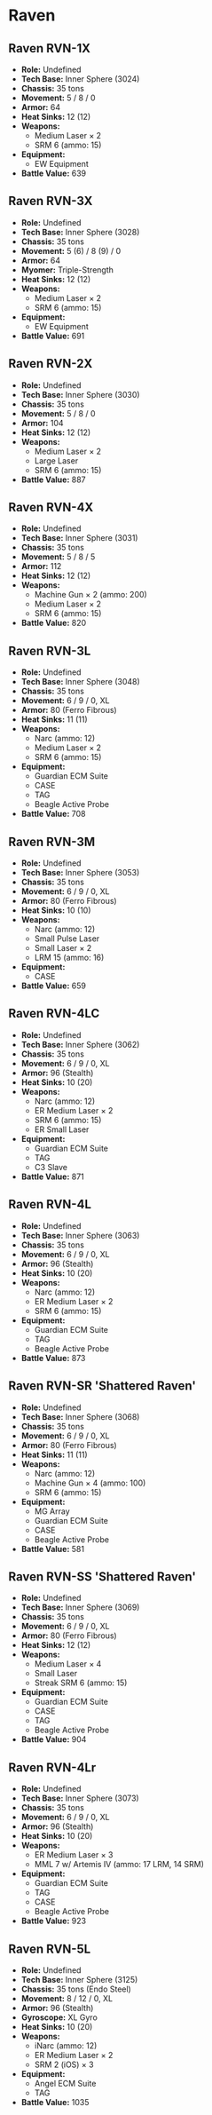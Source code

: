 # Raven
## Raven RVN-1X
- **Role:** Undefined
- **Tech Base:** Inner Sphere (3024)
- **Chassis:** 35 tons
- **Movement:** 5 / 8 / 0
- **Armor:** 64
- **Heat Sinks:** 12 (12)
- **Weapons:**
  - Medium Laser × 2
  - SRM 6 (ammo: 15)
- **Equipment:**
  - EW Equipment
- **Battle Value:** 639

## Raven RVN-3X
- **Role:** Undefined
- **Tech Base:** Inner Sphere (3028)
- **Chassis:** 35 tons
- **Movement:** 5 (6) / 8 (9) / 0
- **Armor:** 64
- **Myomer:** Triple-Strength
- **Heat Sinks:** 12 (12)
- **Weapons:**
  - Medium Laser × 2
  - SRM 6 (ammo: 15)
- **Equipment:**
  - EW Equipment
- **Battle Value:** 691

## Raven RVN-2X
- **Role:** Undefined
- **Tech Base:** Inner Sphere (3030)
- **Chassis:** 35 tons
- **Movement:** 5 / 8 / 0
- **Armor:** 104
- **Heat Sinks:** 12 (12)
- **Weapons:**
  - Medium Laser × 2
  - Large Laser
  - SRM 6 (ammo: 15)
- **Battle Value:** 887

## Raven RVN-4X
- **Role:** Undefined
- **Tech Base:** Inner Sphere (3031)
- **Chassis:** 35 tons
- **Movement:** 5 / 8 / 5
- **Armor:** 112
- **Heat Sinks:** 12 (12)
- **Weapons:**
  - Machine Gun × 2 (ammo: 200)
  - Medium Laser × 2
  - SRM 6 (ammo: 15)
- **Battle Value:** 820

## Raven RVN-3L
- **Role:** Undefined
- **Tech Base:** Inner Sphere (3048)
- **Chassis:** 35 tons
- **Movement:** 6 / 9 / 0, XL
- **Armor:** 80 (Ferro Fibrous)
- **Heat Sinks:** 11 (11)
- **Weapons:**
  - Narc (ammo: 12)
  - Medium Laser × 2
  - SRM 6 (ammo: 15)
- **Equipment:**
  - Guardian ECM Suite
  - CASE
  - TAG
  - Beagle Active Probe
- **Battle Value:** 708

## Raven RVN-3M
- **Role:** Undefined
- **Tech Base:** Inner Sphere (3053)
- **Chassis:** 35 tons
- **Movement:** 6 / 9 / 0, XL
- **Armor:** 80 (Ferro Fibrous)
- **Heat Sinks:** 10 (10)
- **Weapons:**
  - Narc (ammo: 12)
  - Small Pulse Laser
  - Small Laser × 2
  - LRM 15 (ammo: 16)
- **Equipment:**
  - CASE
- **Battle Value:** 659

## Raven RVN-4LC
- **Role:** Undefined
- **Tech Base:** Inner Sphere (3062)
- **Chassis:** 35 tons
- **Movement:** 6 / 9 / 0, XL
- **Armor:** 96 (Stealth)
- **Heat Sinks:** 10 (20)
- **Weapons:**
  - Narc (ammo: 12)
  - ER Medium Laser × 2
  - SRM 6 (ammo: 15)
  - ER Small Laser
- **Equipment:**
  - Guardian ECM Suite
  - TAG
  - C3 Slave
- **Battle Value:** 871

## Raven RVN-4L
- **Role:** Undefined
- **Tech Base:** Inner Sphere (3063)
- **Chassis:** 35 tons
- **Movement:** 6 / 9 / 0, XL
- **Armor:** 96 (Stealth)
- **Heat Sinks:** 10 (20)
- **Weapons:**
  - Narc (ammo: 12)
  - ER Medium Laser × 2
  - SRM 6 (ammo: 15)
- **Equipment:**
  - Guardian ECM Suite
  - TAG
  - Beagle Active Probe
- **Battle Value:** 873

## Raven RVN-SR 'Shattered Raven'
- **Role:** Undefined
- **Tech Base:** Inner Sphere (3068)
- **Chassis:** 35 tons
- **Movement:** 6 / 9 / 0, XL
- **Armor:** 80 (Ferro Fibrous)
- **Heat Sinks:** 11 (11)
- **Weapons:**
  - Narc (ammo: 12)
  - Machine Gun × 4 (ammo: 100)
  - SRM 6 (ammo: 15)
- **Equipment:**
  - MG Array
  - Guardian ECM Suite
  - CASE
  - Beagle Active Probe
- **Battle Value:** 581

## Raven RVN-SS 'Shattered Raven'
- **Role:** Undefined
- **Tech Base:** Inner Sphere (3069)
- **Chassis:** 35 tons
- **Movement:** 6 / 9 / 0, XL
- **Armor:** 80 (Ferro Fibrous)
- **Heat Sinks:** 12 (12)
- **Weapons:**
  - Medium Laser × 4
  - Small Laser
  - Streak SRM 6 (ammo: 15)
- **Equipment:**
  - Guardian ECM Suite
  - CASE
  - TAG
  - Beagle Active Probe
- **Battle Value:** 904

## Raven RVN-4Lr
- **Role:** Undefined
- **Tech Base:** Inner Sphere (3073)
- **Chassis:** 35 tons
- **Movement:** 6 / 9 / 0, XL
- **Armor:** 96 (Stealth)
- **Heat Sinks:** 10 (20)
- **Weapons:**
  - ER Medium Laser × 3
  - MML 7 w/ Artemis IV (ammo: 17 LRM, 14 SRM)
- **Equipment:**
  - Guardian ECM Suite
  - TAG
  - CASE
  - Beagle Active Probe
- **Battle Value:** 923

## Raven RVN-5L
- **Role:** Undefined
- **Tech Base:** Inner Sphere (3125)
- **Chassis:** 35 tons (Endo Steel)
- **Movement:** 8 / 12 / 0, XL
- **Armor:** 96 (Stealth)
- **Gyroscope:** XL Gyro
- **Heat Sinks:** 10 (20)
- **Weapons:**
  - iNarc (ammo: 12)
  - ER Medium Laser × 2
  - SRM 2 (iOS) × 3
- **Equipment:**
  - Angel ECM Suite
  - TAG
- **Battle Value:** 1035

